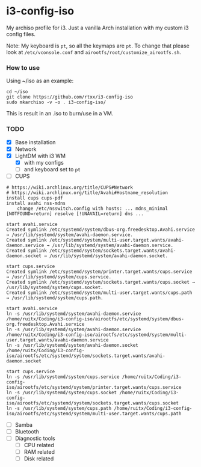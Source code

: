# i3-config-iso
My archiso profile for i3. Just a vanilla Arch installation with my custom i3 config files.

Note: My keyboard is ```pt```, so all the keymaps are ```pt```. To change that please look at ```/etc/vconsole.conf``` and ```airootfs/root/customize_airootfs.sh```.

### How to use
Using ~/iso as an example:
```
cd ~/iso
git clone https://github.com/rtxx/i3-config-iso
sudo mkarchiso -v -o . i3-config-iso/
```
This is result in an .iso to burn/use in a VM.

### TODO
- [x] Base installation
- [x] Network
- [x] LightDM with i3 WM
  - [x] with my configs
  - [ ] and keyboard set to ```pt```
- [ ] CUPS 
```
# https://wiki.archlinux.org/title/CUPS#Network
# https://wiki.archlinux.org/title/Avahi#Hostname_resolution
install cups cups-pdf
install avahi nss-mdns
    change /etc/nsswitch.config with hosts: ... mdns_minimal [NOTFOUND=return] resolve [!UNAVAIL=return] dns ...

start avahi.service
Created symlink /etc/systemd/system/dbus-org.freedesktop.Avahi.service → /usr/lib/systemd/system/avahi-daemon.service.
Created symlink /etc/systemd/system/multi-user.target.wants/avahi-daemon.service → /usr/lib/systemd/system/avahi-daemon.service.
Created symlink /etc/systemd/system/sockets.target.wants/avahi-daemon.socket → /usr/lib/systemd/system/avahi-daemon.socket.

start cups.service
Created symlink /etc/systemd/system/printer.target.wants/cups.service → /usr/lib/systemd/system/cups.service.
Created symlink /etc/systemd/system/sockets.target.wants/cups.socket → /usr/lib/systemd/system/cups.socket.
Created symlink /etc/systemd/system/multi-user.target.wants/cups.path → /usr/lib/systemd/system/cups.path.

start avahi.service
ln -s /usr/lib/systemd/system/avahi-daemon.service /home/ruitx/Coding/i3-config-iso/airootfs/etc/systemd/system/dbus-org.freedesktop.Avahi.service
ln -s /usr/lib/systemd/system/avahi-daemon.service /home/ruitx/Coding/i3-config-iso/airootfs/etc/systemd/system/multi-user.target.wants/avahi-daemon.service
ln -s /usr/lib/systemd/system/avahi-daemon.socket /home/ruitx/Coding/i3-config-iso/airootfs/etc/systemd/system/sockets.target.wants/avahi-daemon.socket

start cups.service
ln -s /usr/lib/systemd/system/cups.service /home/ruitx/Coding/i3-config-iso/airootfs/etc/systemd/system/printer.target.wants/cups.service
ln -s /usr/lib/systemd/system/cups.socket /home/ruitx/Coding/i3-config-iso/airootfs/etc/systemd/system/sockets.target.wants/cups.socket
ln -s /usr/lib/systemd/system/cups.path /home/ruitx/Coding/i3-config-iso/airootfs/etc/systemd/system/multi-user.target.wants/cups.path

```
- [ ] Samba 
- [ ] Bluetooth 
- [ ] Diagnostic tools
  - [ ] CPU related
  - [ ] RAM related 
  - [ ] Disk related
